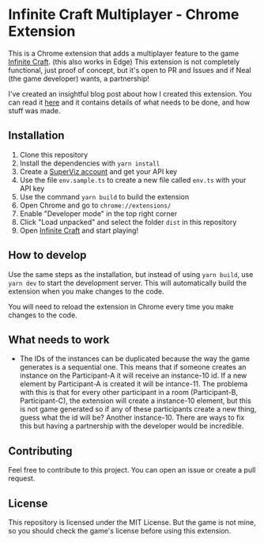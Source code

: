 # Infinite Craft Multiplayer - Chrome Extension

This is a Chrome extension that adds a multiplayer feature to the game [Infinite Craft](https://neal.fun/infinite-craft/). (this also works in Edge) This extension is not completely functional, just proof of concept, but it's open to PR and Issues and if Neal (the game developer) wants, a partnership!

I've created an insightful blog post about how I created this extension. You can read it [here](https://dev.to/vtnorton/how-i-made-infinite-craft-a-multiplayer-game-with-a-few-lines-of-code-4ne7) and it contains details of what needs to be done, and how stuff was made.

## Installation

1. Clone this repository
2. Install the dependencies with `yarn install`
3. Create a [SuperViz account](https://superviz.com/?origin=infinite-craft) and get your API key
4. Use the file `env.sample.ts` to create a new file called `env.ts` with your API key
5. Use the command `yarn build` to build the extension
6. Open Chrome and go to `chrome://extensions/`
7. Enable "Developer mode" in the top right corner
8. Click "Load unpacked" and select the folder `dist` in this repository
9. Open [Infinite Craft](https://neal.fun/infinite-craft/) and start playing!

## How to develop

Use the same steps as the installation, but instead of using `yarn build`, use `yarn dev` to start the development server. This will automatically build the extension when you make changes to the code.

You will need to reload the extension in Chrome every time you make changes to the code.

## What needs to work 

- The IDs of the instances can be duplicated because the way the game generates is a sequential one. This means that if someone creates an instance on the Participant-A it will receive an instance-10 id. If a new element by Participant-A is created it will be intance-11. The problema with this is that for every other participant in a room (Participant-B, Participant-C), the extension will create a instance-10 element, but this is not game generated so if any of these participants create a new thing, guess what the id will be? Another instance-10. There are ways to fix this but having a partnership with the developer would be incredible.


## Contributing

Feel free to contribute to this project. You can open an issue or create a pull request.

## License

This repository is licensed under the MIT License. But the game is not mine, so you should check the game's license before using this extension.
